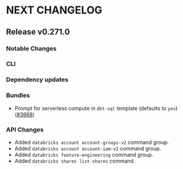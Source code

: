 # NEXT CHANGELOG

## Release v0.271.0

### Notable Changes

### CLI

### Dependency updates

### Bundles
* Prompt for serverless compute in `dbt-sql` template (defaults to `yes`) ([#3668](https://github.com/databricks/cli/pull/3668))

### API Changes
* Added `databricks account account-groups-v2` command group.
* Added `databricks account account-iam-v2` command group.
* Added `databricks feature-engineering` command group.
* Added `databricks shares list-shares` command.
